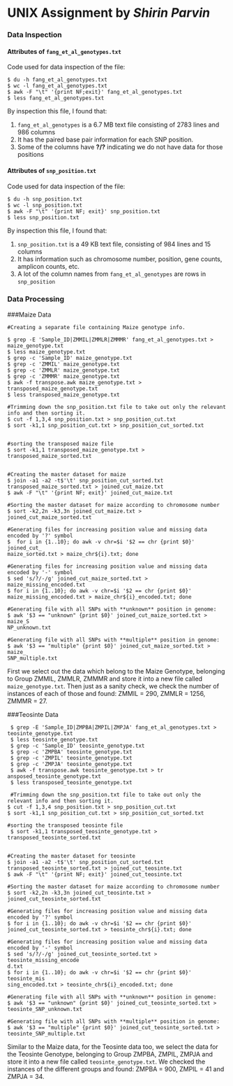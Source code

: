 # **UNIX Assignment** by _Shirin Parvin_

### **Data Inspection** 

#### Attributes of `fang_et_al_genotypes.txt`

Code used for data inspection of the file:

```
$ du -h fang_et_al_genotypes.txt
$ wc -l fang_et_al_genotypes.txt
$ awk -F "\t" '{print NF;exit}' fang_et_al_genotypes.txt
$ less fang_et_al_genotypes.txt
```

By inspection this file, I found that:
1. `fang_et_al_genotypes` is a 6.7 MB text file consisting of 2783 lines and 986 columns
2. It has the paired base pair information for each SNP position.
3. Some of the columns have **?/?** indicating we do not have data for those positions

#### Attributes of `snp_position.txt`

Code used for data inspection of the file:

```
$ du -h snp_position.txt
$ wc -l snp_position.txt
$ awk -F "\t" '{print NF; exit}' snp_position.txt
$ less snp_position.txt
```
By inspection this file, I found that:
1. `snp_position.txt` is a 49 KB text file, consisting of 984 lines and 15 columns
2. It has information such as chromosome number, position, gene counts, amplicon counts, etc. 
3. A lot of the column names from `fang_et_al_genotypes` are rows in `snp_position`


### **Data Processing** 

###Maize Data
```
#Creating a separate file containing Maize genotype info.

$ grep -E 'Sample_ID|ZMMIL|ZMMLR|ZMMMR' fang_et_al_genotypes.txt > maize_genotype.txt
$ less maize_genotype.txt
$ grep -c 'Sample_ID' maize_genotype.txt
$ grep -c 'ZMMIL' maize_genotype.txt
$ grep -c 'ZMMLR' maize_genotype.txt
$ grep -c 'ZMMMR' maize_genotype.txt
$ awk -f transpose.awk maize_genotype.txt > transposed_maize_genotype.txt
$ less transposed_maize_genotype.txt

#Trimming down the snp_position.txt file to take out only the relevant info and then sorting it.
$ cut -f 1,3,4 snp_position.txt > snp_position_cut.txt
$ sort -k1,1 snp_position_cut.txt > snp_position_cut_sorted.txt


#sorting the transposed maize file 
$ sort -k1,1 transposed_maize_genotype.txt > transposed_maize_sorted.txt


#Creating the master dataset for maize
$ join -a1 -a2 -t$'\t' snp_position_cut_sorted.txt transposed_maize_sorted.txt > joined_cut_maize.txt
$ awk -F "\t" '{print NF; exit}' joined_cut_maize.txt

#Sorting the master dataset for maize according to chromosome number
$ sort -k2,2n -k3,3n joined_cut_maize.txt > joined_cut_maize_sorted.txt

#Generating files for increasing position value and missing data encoded by '?' symbol
$  for i in {1..10}; do awk -v chr=$i '$2 == chr {print $0}' joined_cut_
maize_sorted.txt > maize_chr${i}.txt; done

#Generating files for increasing position value and missing data encoded by '-' symbol
$ sed 's/?/-/g' joined_cut_maize_sorted.txt > maize_missing_encoded.txt
$ for i in {1..10}; do awk -v chr=$i '$2 == chr {print $0}' maize_missing_encoded.txt > maize_chr${i}_encoded.txt; done

#Generating file with all SNPs with **unknown** position in genome:
$ awk '$3 == "unknown" {print $0}' joined_cut_maize_sorted.txt > maize_S
NP_unknown.txt

#Generating file with all SNPs with **multiple** position in genome:
$ awk '$3 == "multiple" {print $0}' joined_cut_maize_sorted.txt > maize_
SNP_multiple.txt

```
First we select out the data which belong to the Maize Genotype, belonging to Group ZMMIL, ZMMLR, ZMMMR and store it into a new file called `maize_genotype.txt`. 
Then just as a sanity check, we check the number of instances of each of those and found: ZMMIL = 290, ZMMLR = 1256, ZMMMR = 27. 


###Teosinte Data
```
 $ grep -E 'Sample_ID|ZMPBA|ZMPIL|ZMPJA' fang_et_al_genotypes.txt > teosinte_genotype.txt
 $ less teosinte_genotype.txt
 $ grep -c 'Sample_ID' teosinte_genotype.txt
 $ grep -c 'ZMPBA' teosinte_genotype.txt
 $ grep -c 'ZMPIL' teosinte_genotype.txt
 $ grep -c 'ZMPJA' teosinte_genotype.txt
 $ awk -f transpose.awk teosinte_genotype.txt > tr
ansposed_teosinte_genotype.txt
 $ less transposed_teosinte_genotype.txt
 
 #Trimming down the snp_position.txt file to take out only the relevant info and then sorting it.
$ cut -f 1,3,4 snp_position.txt > snp_position_cut.txt
$ sort -k1,1 snp_position_cut.txt > snp_position_cut_sorted.txt

#sorting the transposed teosinte file
 $ sort -k1,1 transposed_teosinte_genotype.txt > transposed_teosinte_sorted.txt


#Creating the master dataset for teosinte
$ join -a1 -a2 -t$'\t' snp_position_cut_sorted.txt transposed_teosinte_sorted.txt > joined_cut_teosinte.txt
$ awk -F "\t" '{print NF; exit}' joined_cut_teosinte.txt

#Sorting the master dataset for maize according to chromosome number
$ sort -k2,2n -k3,3n joined_cut_teosinte.txt > joined_cut_teosinte_sorted.txt

#Generating files for increasing position value and missing data encoded by '?' symbol
$ for i in {1..10}; do awk -v chr=$i '$2 == chr {print $0}' joined_cut_teosinte_sorted.txt > teosinte_chr${i}.txt; done

#Generating files for increasing position value and missing data encoded by '-' symbol
$ sed 's/?/-/g' joined_cut_teosinte_sorted.txt > teosinte_missing_encode
d.txt
$ for i in {1..10}; do awk -v chr=$i '$2 == chr {print $0}' teosinte_mis
sing_encoded.txt > teosinte_chr${i}_encoded.txt; done

#Generating file with all SNPs with **unknown** position in genome:
$ awk '$3 == "unknown" {print $0}' joined_cut_teosinte_sorted.txt > teosinte_SNP_unknown.txt

#Generating file with all SNPs with **multiple** position in genome:
$ awk '$3 == "multiple" {print $0}' joined_cut_teosinte_sorted.txt > teosinte_SNP_multiple.txt

```
Similar to the Maize data, for the Teosinte data too, we select the data for the Teosinte Genotype, belonging to Group ZMPBA, ZMPIL, ZMPJA and store it into a new file called `teosinte_genotype.txt`. We checked the instances of the different groups and found: ZMPBA = 900, ZMPIL = 41 and ZMPJA = 34.


